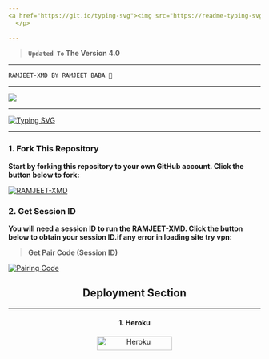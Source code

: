 ```yaml
---
<a href="https://git.io/typing-svg"><img src="https://readme-typing-svg.demolab.com?font=Black+Ops+One&size=100&pause=1000&color=B700FB&center=true&width=1000&height=200&lines=RAMJEET-XMD" alt="Typing SVG" /></a>
  </p>  
  
---  
```


> **`Updated To` The Version 4.0**
---

```
RAMJEET-XMD BY RAMJEET BABA 👑
```
---

<a><img src='https://qu.ax/jUeMU.jpg'/></a>

---


 <a href="https://git.io/typing-svg"><img src="https://readme-typing-svg.demolab.com?font=Fira+Code&size=22&pause=1000&color=FFFFFF&background=000000&center=true&vCenter=true&multiline=true&random=true&width=435&lines=✰RAMJEET-XMD-WHATSAPP-BOT✰" alt="Typing SVG" /></a>

---
### 1. Fork This Repository

**Start by forking this repository to your own GitHub account. Click the button below to fork:**

  <a href="https://github.com/ramjeetbot/RAMJEET-XMD/fork"><img title="RAMJEET-XMD" src="https://img.shields.io/badge/FORK-RAMJEET MD-h?color=blue&style=for-the-badge&logo=stackshare"></a>
  
### 2. Get Session ID 

**You will need a session ID to run the RAMJEET-XMD. Click the button below to obtain your session ID.if any error in loading site try vpn:**

> **Get Pair Code (Session ID)**

<a href='https://panhwar-pair-01-339448bcae01.herokuapp.com/' target="_blank">
  <img alt='Pairing Code' src='https://img.shields.io/badge/Get%20Pairing%20Code-B700FB?style=for-the-badge&logo=opencv&logoColor=black'/>
</a>
<br> 

<h2 align="center">Deployment Section</h2>

---

<h4 align="center">1. Heroku</h4>
<p style="text-align: center; font-size: 1.2em;">


<p align="center">
<a href='https://dashboard.heroku.com/new-app?template=https://github.com/ramjeetbot/RAMJEET-XMD' target="_blank"><img alt='Heroku' src='https://img.shields.io/badge/-heroku ‎ deploy-purple?style=for-the-badge&logo=heroku&logoColor=white'/< width=150 height=28/p></a>
